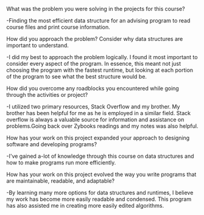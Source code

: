 What was the problem you were solving in the projects for this course?

-Finding the most efficient data structure for an advising program to read course files and print course information.

How did you approach the problem? Consider why data structures are important to understand.

-I did my best to approach the problem logically. I found it most important to consider every aspect of the program. In essence, this meant not just choosing the program with the fastest runtime, but looking at each portion of the program to see what the best structure would be. 

How did you overcome any roadblocks you encountered while going through the activities or project?

-I utilized two primary resources, Stack Overflow and my brother. My brother has been helpful for me as he is employed in a similar field. Stack overflow is always a valuable source for information and assistance on problems.Going back over Zybooks readings and my notes was also helpful. 


How has your work on this project expanded your approach to designing software and developing programs?

-I've gained a-lot of knowledge through this course on data structures and how to make programs run more efficiently.


How has your work on this project evolved the way you write programs that are maintainable, readable, and adaptable?

-By learning many more options for data structures and runtimes, I believe my work has become more easily readable and condensed. This program has also assisted me in creating more easily edited algorithms. 
